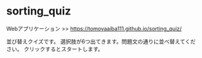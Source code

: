 # sorting_quiz
Webアプリケーション >> https://tomoyaaiba111.github.io/sorting_quiz/

並び替えクイズです。
選択肢が6つ出てきます。問題文の通りに並べ替えてください。
クリックするとスタートします。
